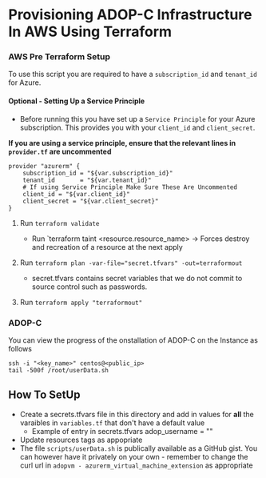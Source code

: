 # Provisioning ADOP-C Infrastructure In AWS Using Terraform

### AWS Pre Terraform Setup 
To use this script you are required to have a `subscription_id` and `tenant_id` for Azure.

#### Optional - Setting Up a Service Principle
- Before running this you have set up a `Service Principle` for your Azure subscription. This provides you with your `client_id` and `client_secret`.

**If you are using a service principle, ensure that the relevant lines in `provider.tf` are uncommented**

    provider "azurerm" {
        subscription_id = "${var.subscription_id}"
        tenant_id       = "${var.tenant_id}"
        # If using Service Principle Make Sure These Are Uncommented
        client_id = "${var.client_id}"
        client_secret = "${var.client_secret}"
    }
 
1) Run `terraform validate`
    - Run `terraform taint <resource.resource_name> -> Forces destroy and recreation of a resource at the next apply

2) Run `terraform plan -var-file="secret.tfvars" -out=terraformout`
    - secret.tfvars contains secret variables that we do not commit to source control such as passwords.

3) Run `terraform apply "terraformout"`

### ADOP-C
You can view the progress of the onstallation of ADOP-C on the Instance as follows

    ssh -i "<key_name>" centos@<public_ip>
    tail -500f /root/userData.sh

## How To SetUp
- Create a secrets.tfvars file in this directory and add in values for **all** the varaibles in ```variables.tf``` that don't have a default value
    - Example of entry in secrets.tfvars
      adop_username = "<insert value>"
- Update resources tags as appopriate 
- The file `scripts/userData.sh` is publically available as a GitHub gist. You can however have it privately on your own - remember to change the curl url in `adopvm - azurerm_virtual_machine_extension` as appropriate



